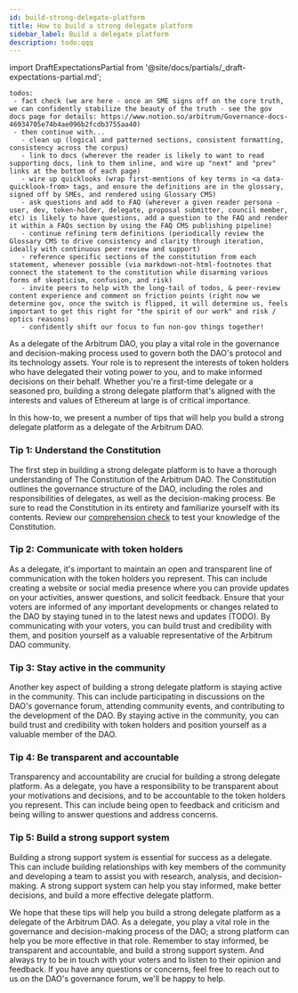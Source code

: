 ```yaml
---
id: build-strong-delegate-platform
title: How to build a strong delegate platform
sidebar_label: Build a delegate platform
description: todo:qqq
---
```


import DraftExpectationsPartial from '@site/docs/partials/_draft-expectations-partial.md'; 

<DraftExpectationsPartial />

```
todos: 
 - fact check (we are here - once an SME signs off on the core truth, we can confidently stabilize the beauty of the truth - see the gov docs page for details: https://www.notion.so/arbitrum/Governance-docs-46934705e74b4ae096b2fcdb3755aa40)
 - then continue with...
   - clean up (logical and patterned sections, consistent formatting, consistency across the corpus)
   - link to docs (wherever the reader is likely to want to read supporting docs, link to them inline, and wire up "next" and "prev" links at the bottom of each page)
   - wire up quicklooks (wrap first-mentions of key terms in <a data-quicklook-from> tags, and ensure the definitions are in the glossary, signed off by SMEs, and rendered using Glossary CMS)
   - ask questions and add to FAQ (wherever a given reader persona - user, dev, token-holder, delegate, proposal submitter, council member, etc) is likely to have questions, add a question to the FAQ and render it within a FAQs section by using the FAQ CMS publishing pipeline)
   - continue refining term definitions (periodically review the Glossary CMS to drive consistency and clarity through iteration, ideally with continuous peer review and support)
   - reference specific sections of the constitution from each statement, whenever possible (via markdown-not-html-footnotes that connect the statement to the constitution while disarming various forms of skepticism, confusion, and risk)
   - invite peers to help with the long-tail of todos, & peer-review content experience and comment on friction points (right now we determine gov, once the switch is flipped, it will determine us, feels important to get this right for "the spirit of our work" and risk / optics reasons)
   - confidently shift our focus to fun non-gov things together!
```


As a delegate of the Arbitrum DAO, you play a vital role in the governance and decision-making process used to govern both the DAO's protocol and its technology assets. Your role is to represent the interests of token holders who have delegated their voting power to you, and to make informed decisions on their behalf. Whether you're a first-time delegate or a seasoned pro, building a strong delegate platform that's aligned with the interests and values of Ethereum at large is of critical importance.

In this how-to, we present a number of tips that will help you build a strong delegate platform as a delegate of the Arbitrum DAO.


### Tip 1: Understand the Constitution

The first step in building a strong delegate platform is to have a thorough understanding of The Constitution of the Arbitrum DAO. The Constitution outlines the governance structure of the DAO, including the roles and responsibilities of delegates, as well as the decision-making process. Be sure to read the Constitution in its entirety and familiarize yourself with its contents. Review our [comprehension check](../comprehension-check.md) to test your knowledge of the Constitution.

### Tip 2: Communicate with token holders

As a delegate, it's important to maintain an open and transparent line of communication with the token holders you represent. This can include creating a website or social media presence where you can provide updates on your activities, answer questions, and solicit feedback. Ensure that your voters are informed of any important developments or changes related to the DAO by staying tuned in to the latest news and updates (TODO). By communicating with your voters, you can build trust and credibility with them, and position yourself as a valuable representative of the Arbitrum DAO community.

### Tip 3: Stay active in the community

Another key aspect of building a strong delegate platform is staying active in the community. This can include participating in discussions on the DAO's governance forum, attending community events, and contributing to the development of the DAO. By staying active in the community, you can build trust and credibility with token holders and position yourself as a valuable member of the DAO.

### Tip 4: Be transparent and accountable

Transparency and accountability are crucial for building a strong delegate platform. As a delegate, you have a responsibility to be transparent about your motivations and decisions, and to be accountable to the token holders you represent. This can include being open to feedback and criticism and being willing to answer questions and address concerns.

### Tip 5: Build a strong support system

Building a strong support system is essential for success as a delegate. This can include building relationships with key members of the community and developing a team to assist you with research, analysis, and decision-making. A strong support system can help you stay informed, make better decisions, and build a more effective delegate platform.

We hope that these tips will help you build a strong delegate platform as a delegate of the Arbitrum DAO. As a delegate, you play a vital role in the governance and decision-making process of the DAO; a strong platform can help you be more effective in that role. Remember to stay informed, be transparent and accountable, and build a strong support system. And always try to be in touch with your voters and to listen to their opinion and feedback. If you have any questions or concerns, feel free to reach out to us on the DAO's governance forum, we'll be happy to help.
